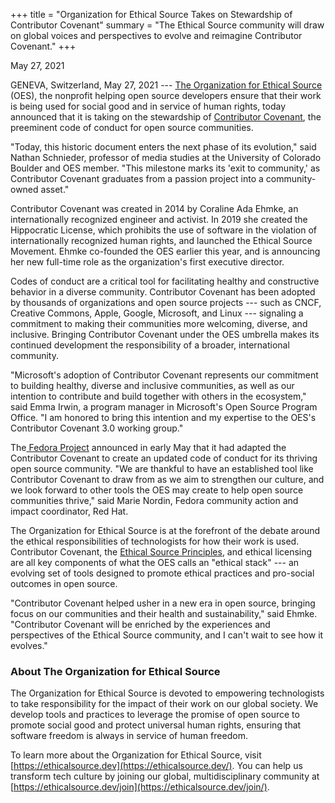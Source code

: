 +++
title = "Organization for Ethical Source Takes on Stewardship of Contributor Covenant"
summary = "The Ethical Source community will draw on global voices and perspectives to evolve and reimagine Contributor Covenant."
+++

<time>May 27, 2021</time>

GENEVA, Switzerland, May 27, 2021 --- [The Organization for Ethical Source](https://ethicalsource.dev/) (OES), the nonprofit helping open source developers ensure that their work is being used for social good and in service of human rights, today announced that it is taking on the stewardship of [Contributor Covenant](https://www.contributor-covenant.org/), the preeminent code of conduct for open source communities.

"Today, this historic document enters the next phase of its evolution," said Nathan Schnieder, professor of media studies at the University of Colorado Boulder and OES member. "This milestone marks its 'exit to community,' as Contributor Covenant graduates from a passion project into a community-owned asset."

Contributor Covenant was created in 2014 by Coraline Ada Ehmke, an internationally recognized engineer and activist. In 2019 she created the Hippocratic License, which prohibits the use of software in the violation of internationally recognized human rights, and launched the Ethical Source Movement. Ehmke co-founded the OES earlier this year, and is announcing her new full-time role as the organization's first executive director.

Codes of conduct are a critical tool for facilitating healthy and constructive behavior in a diverse community. Contributor Covenant has been adopted by thousands of organizations and open source projects --- such as CNCF, Creative Commons, Apple, Google, Microsoft, and Linux --- signaling a commitment to making their communities more welcoming, diverse, and inclusive. Bringing Contributor Covenant under the OES umbrella makes its continued development the responsibility of a broader, international community.

"Microsoft's adoption of Contributor Covenant represents our commitment to building healthy, diverse and inclusive communities, as well as our intention to contribute and build together with others in the ecosystem," said Emma Irwin, a program manager in Microsoft's Open Source Program Office. "I am honored to bring this intention and my expertise to the OES's Contributor Covenant 3.0 working group."

The[ Fedora Project](https://getfedora.org/) announced in early May that it had adapted the Contributor Covenant to create an updated code of conduct for its thriving open source community. "We are thankful to have an established tool like Contributor Covenant to draw from as we aim to strengthen our culture, and we look forward to other tools the OES may create to help open source communities thrive," said Marie Nordin, Fedora community action and impact coordinator, Red Hat.

The Organization for Ethical Source is at the forefront of the debate around the ethical responsibilities of technologists for how their work is used. Contributor Covenant, the [Ethical Source Principles](https://ethicalsource.dev/principles), and ethical licensing are all key components of what the OES calls an "ethical stack" --- an evolving set of tools designed to promote ethical practices and pro-social outcomes in open source.

"Contributor Covenant helped usher in a new era in open source, bringing focus on our communities and their health and sustainability," said Ehmke. "Contributor Covenant will be enriched by the experiences and perspectives of the Ethical Source community, and I can't wait to see how it evolves."

### About The Organization for Ethical Source

The Organization for Ethical Source is devoted to empowering technologists to take responsibility for the impact of their work on our global society. We develop tools and practices to leverage the promise of open source to promote social good and protect universal human rights, ensuring that software freedom is always in service of human freedom.

To learn more about the Organization for Ethical Source, visit [https://ethicalsource.dev](https://ethicalsource.dev/). You can help us transform tech culture by joining our global, multidisciplinary community at [https://ethicalsource.dev/join](https://ethicalsource.dev/join/).